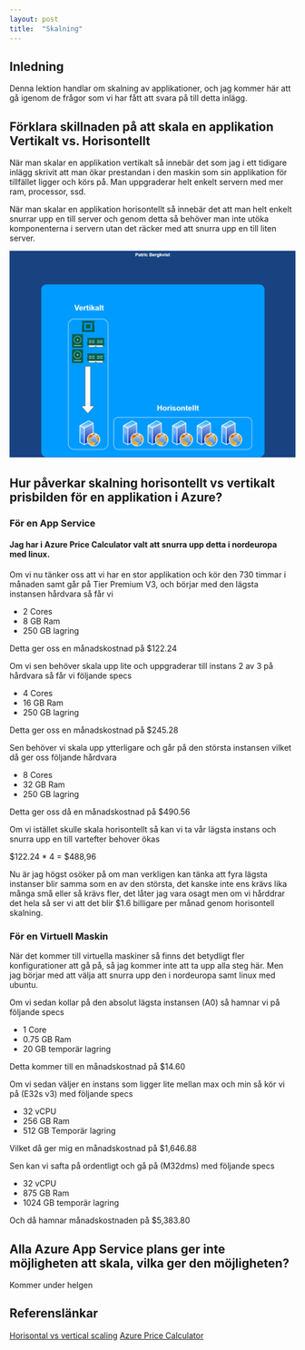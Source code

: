```yaml
---
layout: post
title:  "Skalning"
---
```


## Inledning

Denna lektion handlar om skalning av applikationer, och jag kommer här att gå igenom de frågor som vi har fått att svara på till detta inlägg.

## Förklara skillnaden på att skala en applikation Vertikalt vs. Horisontellt

När man skalar en applikation vertikalt så innebär det som jag i ett tidigare inlägg skrivit att man ökar prestandan i den maskin som sin applikation för tillfället ligger och körs på. 
Man uppgraderar helt enkelt servern med mer ram, processor, ssd. 

När man skalar en applikation horisontellt så innebär det att man helt enkelt snurrar upp en till server och genom detta så behöver man inte utöka komponenterna i servern utan det räcker med att snurra upp en till liten server. 

![scaling](https://github.com/Spuute/blog/blob/main/img/scaling.drawio.png?raw=true)

## Hur påverkar skalning horisontellt vs vertikalt prisbilden för en applikation i Azure?

### För en App Service

#### Jag har i Azure Price Calculator valt att snurra upp detta i nordeuropa med linux. 

Om vi nu tänker oss att vi har en stor applikation och kör den 730 timmar i månaden samt går på Tier Premium V3, och börjar med den lägsta instansen hårdvara så får vi 

* 2 Cores
* 8 GB Ram
* 250 GB lagring

Detta ger oss en månadskostnad på $122.24 

Om vi sen behöver skala upp lite och uppgraderar till instans 2 av 3 på hårdvara så får vi följande specs 

* 4 Cores
* 16 GB Ram
* 250 GB lagring

Detta ger oss en månadskostnad på $245.28

Sen behöver vi skala upp ytterligare och går på den största instansen vilket då ger oss följande hårdvara

* 8 Cores
* 32 GB Ram
* 250 GB lagring

Detta ger oss då en månadskostnad på $490.56 

Om vi istället skulle skala horisontellt så kan vi ta vår lägsta instans och snurra upp en till vartefter behover ökas

$122.24 * 4 = $488,96

Nu är jag högst osöker på om man verkligen kan tänka att fyra lägsta instanser blir samma som en av den största, det kanske inte ens krävs lika många små eller så krävs fler, det låter jag vara osagt men om vi hårddrar det hela så ser vi att det blir 
$1.6 billigare per månad genom horisontell skalning. 

### För en Virtuell Maskin

När det kommer till virtuella maskiner så finns det betydligt fler konfigurationer att gå på, så jag kommer inte att ta upp alla steg här. 
Men jag börjar med att välja att snurra upp den i nordeuropa samt linux med ubuntu. 

Om vi sedan kollar på den absolut lägsta instansen (A0) så hamnar vi på följande specs

* 1 Core
* 0.75 GB Ram
* 20 GB temporär lagring

Detta kommer till en månadskostnad på $14.60

Om vi sedan väljer en instans som ligger lite mellan max och min så kör vi på (E32s v3) med följande specs

* 32 vCPU
* 256 GB Ram
* 512 GB Temporär lagring

Vilket då ger mig en månadskostnad på $1,646.88 

Sen kan vi safta på ordentligt och gå på (M32dms) med följande specs

* 32 vCPU
* 875 GB Ram
* 1024 GB temporär lagring

Och då hamnar månadskostnaden på $5,383.80 



## Alla Azure App Service plans ger inte möjligheten att skala, vilka ger den möjligheten?

Kommer under helgen

## Referenslänkar

<a href="https://www.cloudzero.com/blog/horizontal-vs-vertical-scaling">Horisontal vs vertical scaling</a>
<a href="https://azure.microsoft.com/en-us/pricing/calculator/?&ef_id=CjwKCAjw2P-KBhByEiwADBYWCqYrFmxxkDpFGg2trH1Tz_xJJMmSHnkJ1GfFXIzwmMzUN7FEn1xbdBoCdvEQAvD_BwE:G:s&OCID=AID2200261_SEM_CjwKCAjw2P-KBhByEiwADBYWCqYrFmxxkDpFGg2trH1Tz_xJJMmSHnkJ1GfFXIzwmMzUN7FEn1xbdBoCdvEQAvD_BwE:G:s&gclid=CjwKCAjw2P-KBhByEiwADBYWCqYrFmxxkDpFGg2trH1Tz_xJJMmSHnkJ1GfFXIzwmMzUN7FEn1xbdBoCdvEQAvD_BwE">Azure Price Calculator</a>